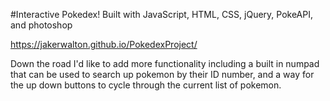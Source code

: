 #Interactive Pokedex!
Built with JavaScript, HTML, CSS, jQuery, PokeAPI, and photoshop

https://jakerwalton.github.io/PokedexProject/

Down the road I'd like to add more functionality including a built in numpad that can be used to search up pokemon by their ID number, and a way for the up down buttons to cycle through the current list of pokemon.